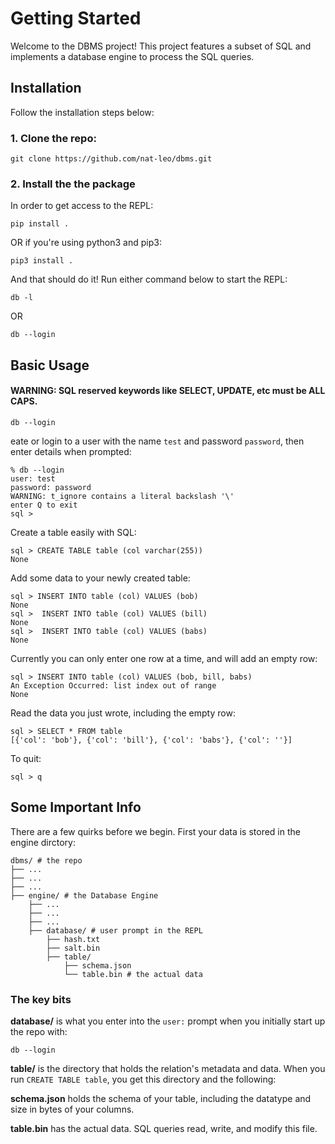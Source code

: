 # Getting Started

Welcome to the DBMS project! This project features a subset of SQL and implements a database engine to process the SQL queries.

## Installation

Follow the installation steps below:

### 1. Clone the repo:
```
git clone https://github.com/nat-leo/dbms.git
```

### 2. Install the the package

In order to get access to the REPL:
```
pip install .
```
OR if you're using python3 and pip3:
```
pip3 install .
```

And that should do it! Run either command below to start the REPL:

```
db -l
```
OR
```
db --login
```



## Basic Usage

#### WARNING: SQL reserved keywords like SELECT, UPDATE, etc must be ALL CAPS.
```
db --login
```
eate or login to a user with the name `test` and password `password`, then enter details when prompted:
```
% db --login
user: test
password: password
WARNING: t_ignore contains a literal backslash '\'
enter Q to exit
sql > 
```

Create a table easily with SQL:
```
sql > CREATE TABLE table (col varchar(255))
None
```
Add some data to your newly created table:
```
sql > INSERT INTO table (col) VALUES (bob)
None
sql >  INSERT INTO table (col) VALUES (bill)   
None
sql >  INSERT INTO table (col) VALUES (babs)
None
```

Currently you can only enter one row at a time, and will add an empty row:
```
sql > INSERT INTO table (col) VALUES (bob, bill, babs)
An Exception Occurred: list index out of range
None
```

Read the data you just wrote, including the empty row:
```
sql > SELECT * FROM table
[{'col': 'bob'}, {'col': 'bill'}, {'col': 'babs'}, {'col': ''}]
```
To quit:
```
sql > q
```

## Some Important Info

There are a few quirks before we begin. First your data is stored in the engine dirctory:

```
dbms/ # the repo
├── ...
├── ...
├── ...
├── engine/ # the Database Engine
    ├── ...
    ├── ...
    ├── ...
    ├── database/ # user prompt in the REPL
        ├── hash.txt
        ├── salt.bin
        ├── table/
            ├── schema.json 
            └── table.bin # the actual data

```
### The key bits

**database/** is what you enter into the `user:` prompt when you initially start up the repo with:

```
db --login
```
**table/** is the directory that holds the relation's metadata and data. When you run `CREATE TABLE table`, you get this directory and the following:

**schema.json** holds the schema of your table, including the datatype and size in bytes of your columns.

**table.bin** has the actual data. SQL queries read, write, and modify this file.